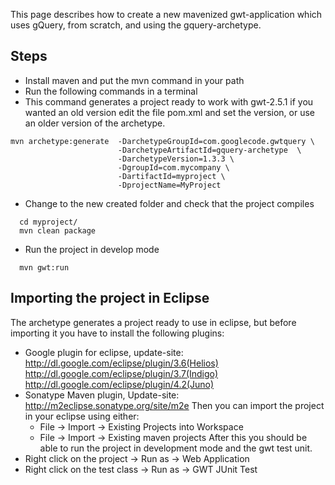 


This page describes how to create a new mavenized gwt-application which uses gQuery,  from scratch, and using the gquery-archetype.

## Steps ##

  * Install maven and put the mvn command in your path
  * Run the following commands in a terminal
  * This command generates a project ready to work with gwt-2.5.1 if you wanted an old version edit the file pom.xml and set the version, or use an older version of the archetype.
```
mvn archetype:generate  -DarchetypeGroupId=com.googlecode.gwtquery \
                        -DarchetypeArtifactId=gquery-archetype  \
                        -DarchetypeVersion=1.3.3 \
                        -DgroupId=com.mycompany \
                        -DartifactId=myproject \
                        -DprojectName=MyProject 

```
  * Change to the new created folder and check that the project compiles
```
  cd myproject/
  mvn clean package
```
  * Run the project in develop mode
```
  mvn gwt:run
```

## Importing the project in Eclipse ##

The archetype generates a project ready to use in eclipse, but before importing it you have to install the following plugins:
  * Google plugin for eclipse, update-site: http://dl.google.com/eclipse/plugin/3.6(Helios) http://dl.google.com/eclipse/plugin/3.7(Indigo) http://dl.google.com/eclipse/plugin/4.2(Juno)
  * Sonatype Maven plugin, Update-site: http://m2eclipse.sonatype.org/site/m2e
Then you can import the project in your eclipse using either:
    * File -> Import -> Existing Projects into Workspace
    * File -> Import -> Existing maven projects
After this you should be able to run the project in development mode and the gwt test unit.
  * Right click on the project -> Run as -> Web Application
  * Right click on the test class -> Run as -> GWT JUnit Test